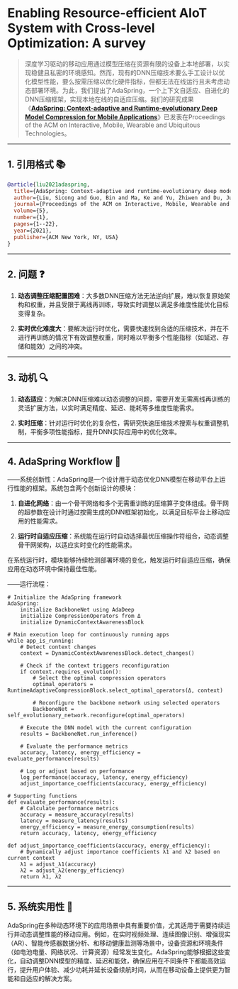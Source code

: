 # Enabling Resource-efficient AIoT System with Cross-level Optimization: A survey

> 深度学习驱动的移动应用通过模型压缩在资源有限的设备上本地部署，以实现稳健且私密的环境感知。然而，现有的DNN压缩技术要么手工设计以优化模型性能，要么按需压缩以优化硬件指标，但都无法在线运行且未考虑动态部署环境。为此，我们提出了AdaSpring，一个上下文自适应、自进化的DNN压缩框架，实现本地在线的自适应压缩。我们的研究成果《**[AdaSpring: Context-adaptive and Runtime-evolutionary Deep Model Compression for Mobile Applications](https://dl.acm.org/doi/10.1145/3448125)**》已发表在Proceedings of the ACM on Interactive, Mobile, Wearable and Ubiquitous Technologies。

---

## 1. 引用格式 📚

```bibtex
@article{liu2021adaspring,
  title={AdaSpring: Context-adaptive and runtime-evolutionary deep model compression for mobile applications},
  author={Liu, Sicong and Guo, Bin and Ma, Ke and Yu, Zhiwen and Du, Junzhao},
  journal={Proceedings of the ACM on Interactive, Mobile, Wearable and Ubiquitous Technologies},
  volume={5},
  number={1},
  pages={1--22},
  year={2021},
  publisher={ACM New York, NY, USA}
}
```

---

## 2. 问题 ❓

1. **动态调整压缩配置困难**：大多数DNN压缩方法无法逆向扩展，难以恢复原始架构和权重，并且受限于离线再训练，导致实时调整以满足多维度性能优化目标变得复杂。

2. **实时优化难度大**：要解决运行时优化，需要快速找到合适的压缩技术，并在不进行再训练的情况下有效调整权重，同时难以平衡多个性能指标（如延迟、存储和能效）之间的冲突。

---

## 3. 动机 🔍

1. **动态适应**：为解决DNN压缩难以动态调整的问题，需要开发无需离线再训练的灵活扩展方法，以实时满足精度、延迟、能耗等多维度性能需求。

2. **实时压缩**：针对运行时优化的复杂性，需研究快速压缩技术搜索与权重调整机制，平衡多项性能指标，提升DNN实际应用中的优化效率。

---

## 4. AdaSpring Workflow 🚀

——系统创新性：AdaSpring是一个设计用于动态优化DNN模型在移动平台上运行性能的框架。系统包含两个创新设计的模块：

1. **自进化网络**：由一个骨干网络和多个无需重训练的压缩算子变体组成。骨干网的超参数在设计时通过按需生成的DNN框架初始化，以满足目标平台上移动应用的性能需求。

2. **运行时自适应压缩**：系统能在运行时自动选择最优压缩操作符组合，动态调整骨干网架构，以适应实时变化的性能需求。

在系统运行时，模块能够持续检测部署环境的变化，触发运行时自适应压缩，确保应用在动态环境中保持最佳性能。

——运行流程：

    # Initialize the AdaSpring framework
    AdaSpring:
        initialize BackboneNet using AdaDeep
        initialize CompressionOperators from Δ
        initialize DynamicContextAwarenessBlock
    
    # Main execution loop for continuously running apps
    while app_is_running:
        # Detect context changes
        context = DynamicContextAwarenessBlock.detect_changes()
    
        # Check if the context triggers reconfiguration
        if context.requires_evolution():
            # Select the optimal compression operators
            optimal_operators = RuntimeAdaptiveCompressionBlock.select_optimal_operators(Δ, context)
    
            # Reconfigure the backbone network using selected operators
            BackboneNet = self_evolutionary_network.reconfigure(optimal_operators)
    
        # Execute the DNN model with the current configuration
        results = BackboneNet.run_inference()
    
        # Evaluate the performance metrics
        accuracy, latency, energy_efficiency = evaluate_performance(results)
    
        # Log or adjust based on performance
        log_performance(accuracy, latency, energy_efficiency)
        adjust_importance_coefficients(accuracy, energy_efficiency)
    
    # Supporting functions
    def evaluate_performance(results):
        # Calculate performance metrics
        accuracy = measure_accuracy(results)
        latency = measure_latency(results)
        energy_efficiency = measure_energy_consumption(results)
        return accuracy, latency, energy_efficiency
    
    def adjust_importance_coefficients(accuracy, energy_efficiency):
        # Dynamically adjust importance coefficients λ1 and λ2 based on current context
        λ1 = adjust_λ1(accuracy)
        λ2 = adjust_λ2(energy_efficiency)
        return λ1, λ2


---

## 5. 系统实用性 🔧

AdaSpring在多种动态环境下的应用场景中具有重要价值，尤其适用于需要持续运行并动态调整性能的移动应用。例如，在实时视频处理、连续图像识别、增强现实（AR）、智能传感器数据分析、和移动健康监测等场景中，设备资源和环境条件（如电池电量、网络状况、计算资源）经常发生变化。AdaSpring能够根据这些变化，自动调整DNN模型的精度、延迟和能效，确保应用在不同条件下都能高效运行，提升用户体验、减少功耗并延长设备续航时间，从而在移动设备上提供更为智能和自适应的解决方案。


